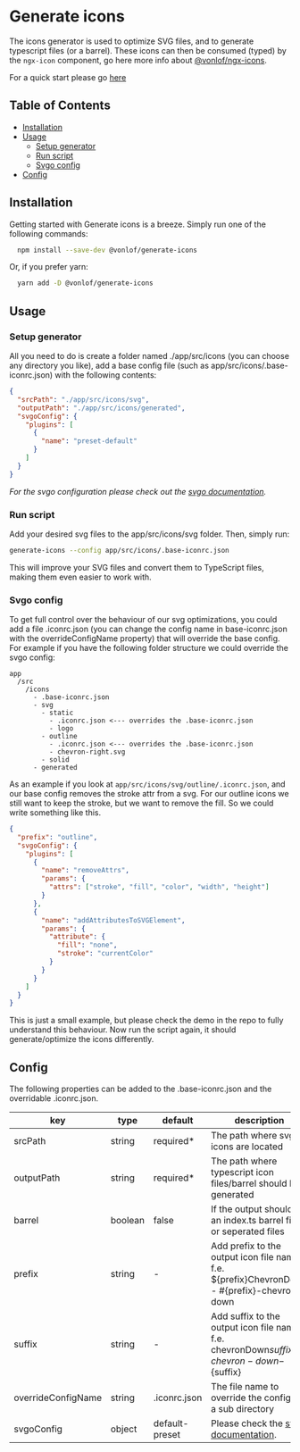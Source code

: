 # Generate icons

The icons generator is used to optimize SVG files, and to generate typescript files (or a barrel).
These icons can then be consumed (typed) by the `ngx-icon` component, go here more info
about [@vonlof/ngx-icons](https://github.com/vonlof/ngx-icons/blob/main/libs/ngx-icons/README.md).

For a quick start please go [here](https://github.com/vonlof/ngx-icons)

## Table of Contents

- [Installation](#installation)
- [Usage](#usage)
  - [Setup generator](#setup-generator)
  - [Run script](#run-script)
  - [Svgo config](#setup-generator)
- [Config](#config)

## Installation

Getting started with Generate icons is a breeze. Simply run one of the following commands:

```sh
  npm install --save-dev @vonlof/generate-icons
```

Or, if you prefer yarn:

```sh
  yarn add -D @vonlof/generate-icons
```

## Usage

### Setup generator

All you need to do is create a folder named ./app/src/icons (you can choose any
directory you like), add a base config file (such as app/src/icons/.base-iconrc.json) with the following contents:

```json
{
  "srcPath": "./app/src/icons/svg",
  "outputPath": "./app/src/icons/generated",
  "svgoConfig": {
    "plugins": [
      {
        "name": "preset-default"
      }
    ]
  }
}
```

_For the svgo configuration please check out the [svgo documentation](https://github.com/svg/svgo)._

### Run script

Add your desired svg files to the app/src/icons/svg folder. Then, simply run:

```sh
generate-icons --config app/src/icons/.base-iconrc.json
```

This will improve your SVG files and convert them to TypeScript files, making them even easier to work with.

### Svgo config

To get full control over the behaviour of our svg optimizations, you could add a file .iconrc.json (you can change the
config name in base-iconrc.json with the overrideConfigName property) that will
override the base config. For example if you have the following folder structure we could override the svgo config:

```
app
  /src
    /icons
      - .base-iconrc.json
      - svg
        - static
          - .iconrc.json <--- overrides the .base-iconrc.json
          - logo
        - outline
          - .iconrc.json <--- overrides the .base-iconrc.json
          - chevron-right.svg
        - solid
      - generated

```

As an example if you look at `app/src/icons/svg/outline/.iconrc.json`, and our base config removes the stroke
attr from a svg. For our outline icons we still want to keep the stroke, but we want to remove the fill. So we could
write something like this.

```json
{
  "prefix": "outline",
  "svgoConfig": {
    "plugins": [
      {
        "name": "removeAttrs",
        "params": {
          "attrs": ["stroke", "fill", "color", "width", "height"]
        }
      },
      {
        "name": "addAttributesToSVGElement",
        "params": {
          "attribute": {
            "fill": "none",
            "stroke": "currentColor"
          }
        }
      }
    ]
  }
}
```

This is just a small example, but please check the demo in the repo to fully understand this behaviour.
Now run the script again, it should generate/optimize the icons differently.

## Config

The following properties can be added to the .base-iconrc.json and the overridable .iconrc.json.

| key                | type    | default        | description                                                                                 |
| ------------------ | ------- | -------------- | ------------------------------------------------------------------------------------------- |
| srcPath            | string  | required\*     | The path where svg icons are located                                                        |
| outputPath         | string  | required\*     | The path where typescript icon files/barrel should be generated                             |
| barrel             | boolean | false          | If the output should be an index.ts barrel file or seperated files                          |
| prefix             | string  | -              | Add prefix to the output icon file names f.e. ${prefix}ChevronDown - #{prefix}-chevron-down |
| suffix             | string  | -              | Add suffix to the output icon file names f.e. chevronDown${suffix} - chevron-down-${suffix} |
| overrideConfigName | string  | .iconrc.json   | The file name to override the config in a sub directory                                     |
| svgoConfig         | object  | default-preset | Please check the [svgo documentation](https://github.com/svg/svgo).                         |
